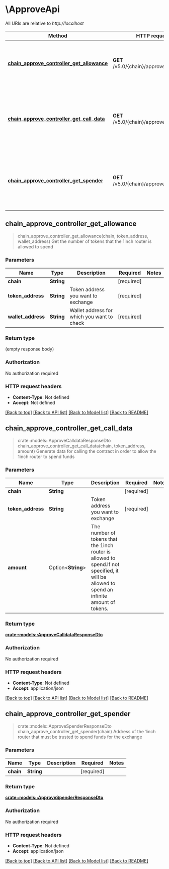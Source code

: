 # \ApproveApi

All URIs are relative to *http://localhost*

Method | HTTP request | Description
------------- | ------------- | -------------
[**chain_approve_controller_get_allowance**](ApproveApi.md#chain_approve_controller_get_allowance) | **GET** /v5.0/{chain}/approve/allowance | Get the number of tokens that the 1inch router is allowed to spend
[**chain_approve_controller_get_call_data**](ApproveApi.md#chain_approve_controller_get_call_data) | **GET** /v5.0/{chain}/approve/transaction | Generate data for calling the contract in order to allow the 1inch router to spend funds
[**chain_approve_controller_get_spender**](ApproveApi.md#chain_approve_controller_get_spender) | **GET** /v5.0/{chain}/approve/spender | Address of the 1inch router that must be trusted to spend funds for the exchange



## chain_approve_controller_get_allowance

> chain_approve_controller_get_allowance(chain, token_address, wallet_address)
Get the number of tokens that the 1inch router is allowed to spend

### Parameters


Name | Type | Description  | Required | Notes
------------- | ------------- | ------------- | ------------- | -------------
**chain** | **String** |  | [required] |
**token_address** | **String** | Token address you want to exchange | [required] |
**wallet_address** | **String** | Wallet address for which you want to check | [required] |

### Return type

 (empty response body)

### Authorization

No authorization required

### HTTP request headers

- **Content-Type**: Not defined
- **Accept**: Not defined

[[Back to top]](#) [[Back to API list]](../README.md#documentation-for-api-endpoints) [[Back to Model list]](../README.md#documentation-for-models) [[Back to README]](../README.md)


## chain_approve_controller_get_call_data

> crate::models::ApproveCalldataResponseDto chain_approve_controller_get_call_data(chain, token_address, amount)
Generate data for calling the contract in order to allow the 1inch router to spend funds

### Parameters


Name | Type | Description  | Required | Notes
------------- | ------------- | ------------- | ------------- | -------------
**chain** | **String** |  | [required] |
**token_address** | **String** | Token address you want to exchange | [required] |
**amount** | Option<**String**> | The number of tokens that the 1inch router is allowed to spend.If not specified, it will be allowed to spend an infinite amount of tokens. |  |

### Return type

[**crate::models::ApproveCalldataResponseDto**](ApproveCalldataResponseDto.md)

### Authorization

No authorization required

### HTTP request headers

- **Content-Type**: Not defined
- **Accept**: application/json

[[Back to top]](#) [[Back to API list]](../README.md#documentation-for-api-endpoints) [[Back to Model list]](../README.md#documentation-for-models) [[Back to README]](../README.md)


## chain_approve_controller_get_spender

> crate::models::ApproveSpenderResponseDto chain_approve_controller_get_spender(chain)
Address of the 1inch router that must be trusted to spend funds for the exchange

### Parameters


Name | Type | Description  | Required | Notes
------------- | ------------- | ------------- | ------------- | -------------
**chain** | **String** |  | [required] |

### Return type

[**crate::models::ApproveSpenderResponseDto**](ApproveSpenderResponseDto.md)

### Authorization

No authorization required

### HTTP request headers

- **Content-Type**: Not defined
- **Accept**: application/json

[[Back to top]](#) [[Back to API list]](../README.md#documentation-for-api-endpoints) [[Back to Model list]](../README.md#documentation-for-models) [[Back to README]](../README.md)

